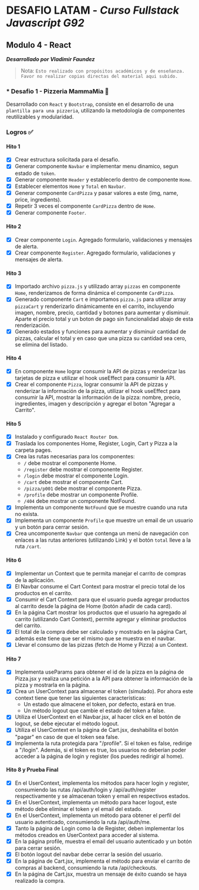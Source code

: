 # DESAFIO LATAM - _Curso Fullstack Javascript G92_

## Modulo 4 - React

**_Desarrollado por Vladimir Faundez_**
> Nota: `Esto realizado con propósitos académicos y de enseñanza. Favor no realizar copias directas del material aqui subido.`

### * Desafio 1 - Pizzeria MammaMia 🍕

Desarrollado con `React` y `Bootstrap`, consiste en el desarrollo de una `plantilla para una pizzeria`, utilizando la metodología de componentes reutilizables y modularidad.

### Logros ✅  

#### Hito 1

- [x] Crear estructura solicitada para el desafio.
- [x] Generar componente `Navbar` e implementar menu dinamico, segun estado de `token`.
- [x] Generar componente `Header` y establecerlo dentro de componente `Home`.
- [x] Establecer elementos `Home` y `Total` en `Navbar`.
- [x] Generar componente `CardPizza` y pasar valores a este (img, name, price, ingredients).
- [x] Repetir 3 veces el componente `CardPizza` dentro de `Home`.
- [x] Generar componente `Footer`.

#### Hito 2

- [x] Crear componente `Login`. Agregado formulario, validaciones y mensajes de alerta.
- [x] Crear componente `Register`. Agregado formulario, validaciones y mensajes de alerta.

#### Hito 3

- [x] Importado archivo `pizza.js` y utilizado array `pizzas` en componente `Home`, renderizamos de forma dinámica el componente `CardPizza`.
- [x] Generado componente `Cart` e importamos `pizza.js` para utilizar array `pizzaCart` y renderizarlo dinámicamente en el carrito, incluyendo imagen, nombre, precio, cantidad y botones para aumentar y disminuir. Aparte el precio total y un boton de pago sin funcionalidad abajo de esta renderización.
- [x] Generado estados y funciones para aumentar y disminuir cantidad de pizzas, calcular el total y en caso que una pizza su cantidad sea cero, se elimina del listado.

#### Hito 4

- [x] En componente `Home` lograr consumir la API de pizzas y renderizar las tarjetas de pizza e utilizar el hook useEffect para consumir la API.
- [x] Crear el componente `Pizza`, lograr consumir la API de pizzas y renderizar la información de la pizza, utilizar el hook useEffect para consumir la API, mostrar la información de la pizza: nombre, precio, ingredientes, imagen y descripción y agregar el boton "Agregar a Carrito".

#### Hito 5

- [x] Instalado y configurado `React Router Dom`.
- [x] Traslada los componentes Home, Register, Login, Cart y Pizza a la carpeta pages.
- [x] Crea las rutas necesarias para los componentes:
  - `/` debe mostrar el componente Home.
  - `/register` debe mostrar el componente Register.
  - `/login` debe mostrar el componente Login.
  - `/cart` debe mostrar el componente Cart.
  - `/pizza/p001` debe mostrar el componente Pizza.
  - `/profile` debe mostrar un componente Profile.
  - `/404` debe mostrar un componente NotFound.
- [x] Implementa un componente `NotFound` que se muestre cuando una ruta no exista.
- [x] Implementa un componente `Profile` que muestre un email de un usuario y un botón para cerrar sesión.
- [x] Crea uncomponente `Navbar` que contenga un menú de navegación con enlaces a las rutas anteriores (utilizando Link) y el botón `total` lleve a la ruta `/cart`.

#### Hito 6

- [x] Implementar un Context que te permita manejar el carrito de compras de la aplicación.
- [x] El Navbar consume el Cart Context para mostrar el precio total de los productos en el carrito.
- [x] Consumir el Cart Context para que el usuario pueda agregar productos al carrito desde la página de Home (botón añadir de cada card).
- [x] En la página Cart mostrar los productos que el usuario ha agregado al carrito (utilizando Cart Context), permite agregar y eliminar productos del carrito.
- [x] El total de la compra debe ser calculado y mostrado en la página Cart, además este tiene que ser el mismo que se muestra en el navbar.
- [x] Llevar el consumo de las pizzas (fetch de Home y Pizza) a un Context.

#### Hito 7

- [x] Implementa useParams para obtener el id de la pizza en la página de Pizza.jsx y realiza una petición a la API para obtener la información de la pizza y mostrarla en la página.
- [x] Crea un UserContext para almacenar el token (simulado). Por ahora este context tiene que tener las siguientes características:
  - Un estado que almacene el token, por defecto, estará en true.
  - Un método logout que cambie el estado del token a false.
- [x] Utiliza el UserContext en el Navbar.jsx, al hacer click en el botón de logout, se debe ejecutar el método logout.
- [x] Utiliza el UserContext en la página de Cart.jsx, deshabilita el botón "pagar" en caso de que el token sea false.
- [x] Implementa la ruta protegida para "/profile". Si el token es false, redirige a "/login". Además, si el token es true, los usuarios no deberían poder acceder a la página de login y register (los puedes redirigir al home).

#### Hito 8 y Prueba Final

- [x] En el UserContext, implementa los métodos para hacer login y register, consumiendo las rutas /api/auth/login y /api/auth/register respectivamente y se almacenan token y email en respectivos estados.
- [x] En el UserContext, implementa un método para hacer logout, este método debe eliminar el token y el email del estado.
- [x] En el UserContext, implementa un método para obtener el perfil del usuario autenticado, consumiendo la ruta /api/auth/me.
- [x] Tanto la página de Login como la de Register, deben implementar los métodos creados en UserContext para acceder al sistema.
- [x] En la página profile, muestra el email del usuario autenticado y un botón para cerrar sesión.
- [x] El botón logout del navbar debe cerrar la sesión del usuario.
- [x] En la página de Cart.jsx, implementa el método para enviar el carrito de compras al backend, consumiendo la ruta /api/checkouts.
- [x] En la página de Cart.jsx, muestra un mensaje de éxito cuando se haya realizado la compra.
